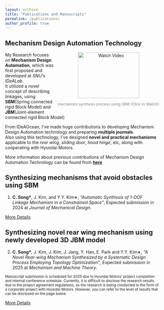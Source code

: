 ```yaml
---
layout: archive
title: "Publications and Manuscripts"
permalink: /publications/
author_profile: true
---
```


## Mechanism Design Automation Technology

<div style="float: right; margin-left: 10px; text-align: center;">
  <a href="https://www.youtube.com/watch?v=cO3l77FlimU">
    <img src="https://img.youtube.com/vi/cO3l77FlimU/0.jpg" alt="Watch Video" style="width: 200px; height: 150px;">
  </a>
  <p style="font-size: 12px; color: gray;">mechanism synthesis process using SBM (Click to Watch!)</p>
</div>

My Research focuses on **Mechanism Design Automation**, which was first proposed and developed at *SNU's IDeALab*.  
It utilized a novel concept of describing linkages, using **SBM**(Spring connected rigid Block Model) and **JBM**(Joint-element connected rigid Block Model)  

From IDeAOcean, I've made huge contributions to developing Mechanism Design Automation technology and preparing **multiple journals**.  
Also using this technology, I've designed **novel and practical mechanisms** applicable to the *rear wing*, *sliding door*, *hood hinge*, etc, along with cooperating with Hyundai Motors.  

More information about previous contributions of Mechanism Design Automation Technology can be found from **[here](https://ideaocean.ai/technology/)**







## Synthesizing mechanisms that avoid obstacles using SBM
1. **C. Song†**, J. Kim, and Y.Y. Kim∗, *“Automatic Synthesis of 1-DOF Linkage Mechanism in a Constrained Space”*, Expected
submission in 2024 at *Journal of Mechanical Design*.

[More Details](https://cksdml1014.github.io/chanisong//publication/2009-10-01-paper-title-number-1)


## Synthesizing novel rear wing mechanism using newly developed 3D JBM model
2. **C. Song†**, J. Kim, J. Kim, J. Jang, Y. Han, E. Park and Y.Y. Kim∗, *“A Novel Rear-wing Mechanism Synthesized by a
Systematic Design Process Employing Topology Optimization”*, Expected submission in 2025 at *Mechanism and Machine
Theory*.

<small>
Manuscript submission is scheduled for 2025 due to Hyundai Motors’ project completion and internal conference schedule.
Currently, it is difficult to disclose the research results due to the project agreement regulations, as the research is being conducted in the form of a corporate project with Hyundai Motors.
However, you can refer to the level of results that can be disclosed on the page below
</small>

[More Details](https://cksdml1014.github.io/chanisong//publication/2010-10-01-paper-title-number-2)
